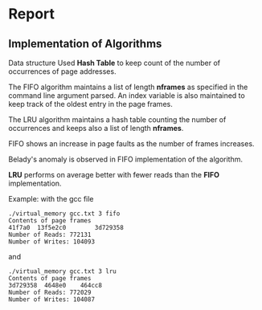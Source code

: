 # Report
## Implementation of Algorithms

Data structure Used **Hash Table** to keep count of the number of occurrences of
page addresses.

The FIFO algorithm maintains a list of length **nframes** as specified in the
command line argument parsed. An index variable is also maintained to keep track
of the oldest entry in the page frames.

The LRU algorithm maintains a hash table counting the number of occurrences and
keeps also a list of length **nframes**.

FIFO shows an increase in page faults as the number of frames increases.

Belady's anomaly is observed in FIFO implementation of the algorithm.

**LRU** performs on average better with fewer reads than the **FIFO** implementation.

Example: with the gcc file
```
./virtual_memory gcc.txt 3 fifo
Contents of page frames
41f7a0  13f5e2c0        3d729358
Number of Reads: 772131
Number of Writes: 104093
```

and

```
./virtual_memory gcc.txt 3 lru
Contents of page frames
3d729358  4648e0    464cc8
Number of Reads: 772029
Number of Writes: 104087
```
